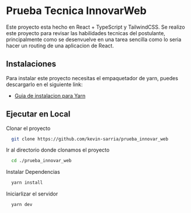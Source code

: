 
# Prueba Tecnica InnovarWeb

Este proyecto esta hecho en React + TypeScript y TailwindCSS. Se realizo este proyecto para revisar las habilidades tecnicas del postulante, principalmente como se desenvuelve en una tarea sencilla como lo seria hacer un routing de una aplicacion de React.

## Instalaciones
Para instalar este proyecto necesitas el empaquetador de yarn, puedes descargarlo en el siguiente link:
 - [Guia de instalacion para Yarn](https://classic.yarnpkg.com/lang/en/docs/install/)
## Ejecutar en Local

Clonar el proyecto

```bash
  git clone https://github.com/kevin-sarria/prueba_innovar_web
```

Ir al directorio donde clonamos el proyecto

```bash
  cd ./prueba_innovar_web
```

Instalar Dependencias

```bash
  yarn install
```

Iniciarlizar el servidor

```bash
  yarn dev
```
